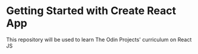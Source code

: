 # Getting Started with Create React App

This repository will be used to learn The Odin Projects' curriculum on React JS